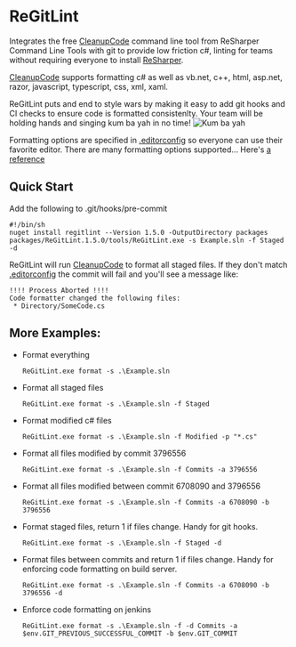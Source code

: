 # ReGitLint

Integrates the free
[CleanupCode](https://www.jetbrains.com/help/resharper/CleanupCode.html)
command line tool from ReSharper Command Line Tools with git to provide
low friction c#,  linting for teams without requiring everyone to install
[ReSharper](https://www.jetbrains.com/resharper/).

[CleanupCode](https://www.jetbrains.com/help/resharper/CleanupCode.html)
supports formatting c# as well as vb.net, c++, html, asp.net, razor,
javascript, typescript, css, xml, xaml.

ReGitLint puts and end to style wars by making it easy to add git hooks
and CI checks to ensure code is formatted consistenlty. Your team will
be holding hands and singing kum ba yah in no time!
![Kum ba yah](https://media2.giphy.com/media/3oz8xClhwv2EnhZeXS/giphy.gif)

Formatting options are specified in
[.editorconfig](https://editorconfig.org/) so everyone can use their
favorite editor. There are many formatting options supported... Here's
[a reference](https://www.jetbrains.com/help/resharper/EditorConfig_Generalized.html)


## Quick Start

Add the following to .git/hooks/pre-commit

    #!/bin/sh
    nuget install regitlint --Version 1.5.0 -OutputDirectory packages
    packages/ReGitLint.1.5.0/tools/ReGitLint.exe -s Example.sln -f Staged -d

ReGitLint will run
[CleanupCode](https://www.jetbrains.com/help/resharper/CleanupCode.html) to
format all staged files. If they don't match
[.editorconfig](https://editorconfig.org/) the commit will fail and you'll see a
message like:

    !!!! Process Aborted !!!!
    Code formatter changed the following files:
     * Directory/SomeCode.cs


## More Examples:

* Format everything

    `ReGitLint.exe format -s .\Example.sln`

* Format all staged files

    `ReGitLint.exe format -s .\Example.sln -f Staged`

* Format modified c# files

    `ReGitLint.exe format -s .\Example.sln -f Modified -p "*.cs"`

* Format all files modified by commit 3796556

	`ReGitLint.exe format -s .\Example.sln -f Commits -a 3796556`

* Format all files modified between commit 6708090 and 3796556

    `ReGitLint.exe format -s .\Example.sln -f Commits -a 6708090 -b 3796556`

* Format staged files, return 1 if files change. Handy for git hooks.

    `ReGitLint.exe format -s .\Example.sln -f Staged -d`

* Format files between commits and return 1 if files change. Handy for
  enforcing code formatting on build server.

    `ReGitLint.exe format -s .\Example.sln -f Commits -a 6708090 -b 3796556 -d`

* Enforce code formatting on jenkins

    `ReGitLint.exe format -s .\Example.sln -f -d Commits -a $env.GIT_PREVIOUS_SUCCESSFUL_COMMIT -b $env.GIT_COMMIT`
